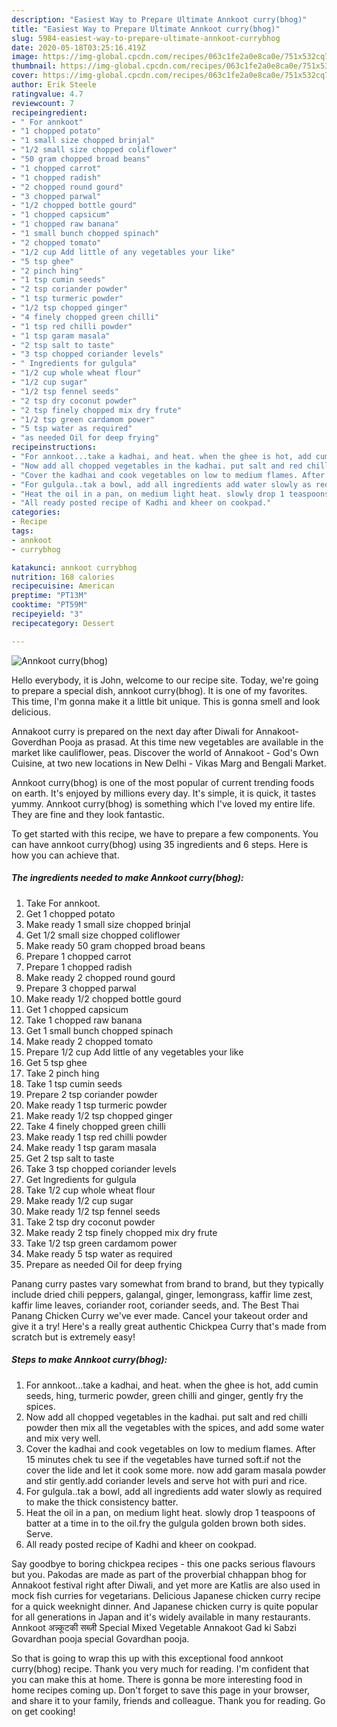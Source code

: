 ```yaml
---
description: "Easiest Way to Prepare Ultimate Annkoot curry(bhog)"
title: "Easiest Way to Prepare Ultimate Annkoot curry(bhog)"
slug: 5984-easiest-way-to-prepare-ultimate-annkoot-currybhog
date: 2020-05-18T03:25:16.419Z
image: https://img-global.cpcdn.com/recipes/063c1fe2a0e8ca0e/751x532cq70/annkoot-currybhog-recipe-main-photo.jpg
thumbnail: https://img-global.cpcdn.com/recipes/063c1fe2a0e8ca0e/751x532cq70/annkoot-currybhog-recipe-main-photo.jpg
cover: https://img-global.cpcdn.com/recipes/063c1fe2a0e8ca0e/751x532cq70/annkoot-currybhog-recipe-main-photo.jpg
author: Erik Steele
ratingvalue: 4.7
reviewcount: 7
recipeingredient:
- " For annkoot"
- "1 chopped potato"
- "1 small size chopped brinjal"
- "1/2 small size chopped coliflower"
- "50 gram chopped broad beans"
- "1 chopped carrot"
- "1 chopped radish"
- "2 chopped round gourd"
- "3 chopped parwal"
- "1/2 chopped bottle gourd"
- "1 chopped capsicum"
- "1 chopped raw banana"
- "1 small bunch chopped spinach"
- "2 chopped tomato"
- "1/2 cup Add little of any vegetables your like"
- "5 tsp ghee"
- "2 pinch hing"
- "1 tsp cumin seeds"
- "2 tsp coriander powder"
- "1 tsp turmeric powder"
- "1/2 tsp chopped ginger"
- "4 finely chopped green chilli"
- "1 tsp red chilli powder"
- "1 tsp garam masala"
- "2 tsp salt to taste"
- "3 tsp chopped coriander levels"
- " Ingredients for gulgula"
- "1/2 cup whole wheat flour"
- "1/2 cup sugar"
- "1/2 tsp fennel seeds"
- "2 tsp dry coconut powder"
- "2 tsp finely chopped mix dry frute"
- "1/2 tsp green cardamom power"
- "5 tsp water as required"
- "as needed Oil for deep frying"
recipeinstructions:
- "For annkoot...take a kadhai, and heat. when the ghee is hot, add cumin seeds, hing, turmeric powder, green chilli and ginger, gently fry the spices."
- "Now add all chopped vegetables in the kadhai. put salt and red chilli powder then mix all the vegetables with the spices, and add some water and mix very well."
- "Cover the kadhai and cook vegetables on low to medium flames. After 15 minutes chek tu see if the vegetables have turned soft.if not the cover the lide and let it cook some more. now add garam masala powder and stir gently.add coriander levels and serve hot with puri and rice."
- "For gulgula..tak a bowl, add all ingredients add water slowly as required to make the thick consistency batter."
- "Heat the oil in a pan, on medium light heat. slowly drop 1 teaspoons of batter at a time in to the oil.fry the gulgula golden brown both sides. Serve."
- "All ready posted recipe of Kadhi and kheer on cookpad."
categories:
- Recipe
tags:
- annkoot
- currybhog

katakunci: annkoot currybhog 
nutrition: 168 calories
recipecuisine: American
preptime: "PT13M"
cooktime: "PT59M"
recipeyield: "3"
recipecategory: Dessert

---
```



![Annkoot curry(bhog)](https://img-global.cpcdn.com/recipes/063c1fe2a0e8ca0e/751x532cq70/annkoot-currybhog-recipe-main-photo.jpg)

Hello everybody, it is John, welcome to our recipe site. Today, we're going to prepare a special dish, annkoot curry(bhog). It is one of my favorites. This time, I'm gonna make it a little bit unique. This is gonna smell and look delicious.

Annakoot curry is prepared on the next day after Diwali for Annakoot-Goverdhan Pooja as prasad. At this time new vegetables are available in the market like cauliflower, peas. Discover the world of Annakoot - God&#39;s Own Cuisine, at two new locations in New Delhi - Vikas Marg and Bengali Market.

Annkoot curry(bhog) is one of the most popular of current trending foods on earth. It's enjoyed by millions every day. It's simple, it is quick, it tastes yummy. Annkoot curry(bhog) is something which I've loved my entire life. They are fine and they look fantastic.


To get started with this recipe, we have to prepare a few components. You can have annkoot curry(bhog) using 35 ingredients and 6 steps. Here is how you can achieve that.

<!--inarticleads1-->

##### The ingredients needed to make Annkoot curry(bhog):

1. Take  For annkoot.
1. Get 1 chopped potato
1. Make ready 1 small size chopped brinjal
1. Get 1/2 small size chopped coliflower
1. Make ready 50 gram chopped broad beans
1. Prepare 1 chopped carrot
1. Prepare 1 chopped radish
1. Make ready 2 chopped round gourd
1. Prepare 3 chopped parwal
1. Make ready 1/2 chopped bottle gourd
1. Get 1 chopped capsicum
1. Take 1 chopped raw banana
1. Get 1 small bunch chopped spinach
1. Make ready 2 chopped tomato
1. Prepare 1/2 cup Add little of any vegetables your like
1. Get 5 tsp ghee
1. Take 2 pinch hing
1. Take 1 tsp cumin seeds
1. Prepare 2 tsp coriander powder
1. Make ready 1 tsp turmeric powder
1. Make ready 1/2 tsp chopped ginger
1. Take 4 finely chopped green chilli
1. Make ready 1 tsp red chilli powder
1. Make ready 1 tsp garam masala
1. Get 2 tsp salt to taste
1. Take 3 tsp chopped coriander levels
1. Get  Ingredients for gulgula
1. Take 1/2 cup whole wheat flour
1. Make ready 1/2 cup sugar
1. Make ready 1/2 tsp fennel seeds
1. Take 2 tsp dry coconut powder
1. Make ready 2 tsp finely chopped mix dry frute
1. Take 1/2 tsp green cardamom power
1. Make ready 5 tsp water as required
1. Prepare as needed Oil for deep frying


Panang curry pastes vary somewhat from brand to brand, but they typically include dried chili peppers, galangal, ginger, lemongrass, kaffir lime zest, kaffir lime leaves, coriander root, coriander seeds, and. The Best Thai Panang Chicken Curry we&#39;ve ever made. Cancel your takeout order and give it a try! Here&#39;s a really great authentic Chickpea Curry that&#39;s made from scratch but is extremely easy! 

<!--inarticleads2-->

##### Steps to make Annkoot curry(bhog):

1. For annkoot...take a kadhai, and heat. when the ghee is hot, add cumin seeds, hing, turmeric powder, green chilli and ginger, gently fry the spices.
1. Now add all chopped vegetables in the kadhai. put salt and red chilli powder then mix all the vegetables with the spices, and add some water and mix very well.
1. Cover the kadhai and cook vegetables on low to medium flames. After 15 minutes chek tu see if the vegetables have turned soft.if not the cover the lide and let it cook some more. now add garam masala powder and stir gently.add coriander levels and serve hot with puri and rice.
1. For gulgula..tak a bowl, add all ingredients add water slowly as required to make the thick consistency batter.
1. Heat the oil in a pan, on medium light heat. slowly drop 1 teaspoons of batter at a time in to the oil.fry the gulgula golden brown both sides. Serve.
1. All ready posted recipe of Kadhi and kheer on cookpad.


Say goodbye to boring chickpea recipes - this one packs serious flavours but you. Pakodas are made as part of the proverbial chhappan bhog for Annakoot festival right after Diwali, and yet more are Katlis are also used in mock fish curries for vegetarians. Delicious Japanese chicken curry recipe for a quick weeknight dinner. And Japanese chicken curry is quite popular for all generations in Japan and it&#39;s widely available in many restaurants. Annkoot अन्न्कूटकी सब्ज़ी Special Mixed Vegetable Annakoot Gad ki Sabzi Govardhan pooja special Govardhan pooja. 

So that is going to wrap this up with this exceptional food annkoot curry(bhog) recipe. Thank you very much for reading. I'm confident that you can make this at home. There is gonna be more interesting food in home recipes coming up. Don't forget to save this page in your browser, and share it to your family, friends and colleague. Thank you for reading. Go on get cooking!
